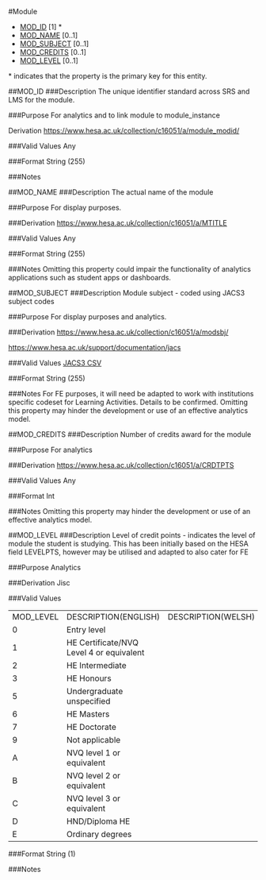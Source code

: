 #Module
* [MOD_ID](#mod_id) [1] *
* [MOD_NAME](#mod_name) [0..1]
* [MOD_SUBJECT](#mod_subject) [0..1]
* [MOD_CREDITS](#mod_credits) [0..1]
* [MOD_LEVEL](#mod_level) [0..1]

\* indicates that the property is the primary key for this entity.

##MOD_ID
###Description
The unique identifier standard across SRS and LMS for the module.

###Purpose
For analytics and to link module to module_instance

Derivation
https://www.hesa.ac.uk/collection/c16051/a/module_modid/

###Valid Values
Any

###Format
String (255)

###Notes


##MOD_NAME
###Description
The actual name of the module

###Purpose
For display purposes.

###Derivation
https://www.hesa.ac.uk/collection/c16051/a/MTITLE

###Valid Values
Any

###Format
String (255)

###Notes
Omitting this property could impair the functionality of analytics applications such as student apps or dashboards.

##MOD_SUBJECT
###Description
Module subject - coded using JACS3 subject codes

###Purpose
For display purposes and analytics.

###Derivation
https://www.hesa.ac.uk/collection/c16051/a/modsbj/

https://www.hesa.ac.uk/support/documentation/jacs

###Valid Values
[JACS3 CSV](../media/jacs3-valid-entries.csv)

###Format
String (255)

###Notes
For FE purposes, it will need be adapted to work with institutions specific codeset for Learning Activities. Details to be confirmed.
Omitting this property may hinder the development or use of an effective analytics model.


##MOD_CREDITS
###Description
Number of credits award for the module

###Purpose
For analytics

###Derivation
https://www.hesa.ac.uk/collection/c16051/a/CRDTPTS

###Valid Values
Any

###Format
Int

###Notes
Omitting this property may hinder the development or use of an effective analytics model.

##MOD_LEVEL
###Description
Level of credit points - indicates the level of module the student is studying. This has been initially based on the HESA field LEVELPTS, however may be utilised and adapted to also cater for FE

###Purpose
Analytics

###Derivation
Jisc

###Valid Values

<table>
<tr><td>MOD_LEVEL</td><td>DESCRIPTION(ENGLISH)</td><td>DESCRIPTION(WELSH)  </td></tr>
<tr><td>0</td><td>Entry level</td><td>  </td></tr>
<tr><td>1</td><td>HE Certificate/NVQ Level 4 or equivalent</td><td> 	</td></tr>
<tr><td>2</td><td>HE Intermediate</td><td> 	</td></tr>
<tr><td>3</td><td>HE Honours</td><td> 	</td></tr>
<tr><td>5</td><td>Undergraduate unspecified</td><td> 	</td></tr>
<tr><td>6</td><td>HE Masters</td><td> 	</td></tr>
<tr><td>7</td><td>HE Doctorate</td><td> 	</td></tr>
<tr><td>9</td><td>Not applicable</td><td> 	</td></tr>
<tr><td>A</td><td>NVQ level 1 or equivalent</td><td> 	</td></tr>
<tr><td>B</td><td>NVQ level 2 or equivalent</td><td> 	</td></tr>
<tr><td>C</td><td>NVQ level 3 or equivalent</td><td> 	</td></tr>
<tr><td>D</td><td>HND/Diploma HE</td><td> 	</td></tr>
<tr><td>E</td><td>Ordinary degrees</td><td></td></tr>
</table> 	

###Format
String (1)

###Notes
